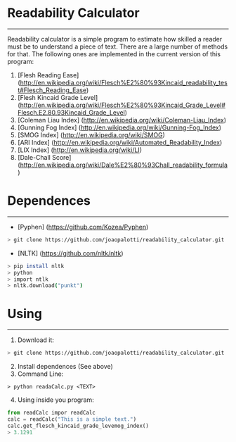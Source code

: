 # Readability Calculator
------------------------

Readability calculator is a simple program to estimate how skilled a reader must be to understand a piece of text.
There are a large number of methods for that. The following ones are implemented in the current version of this program:

1. [Flesh Reading Ease] (http://en.wikipedia.org/wiki/Flesch%E2%80%93Kincaid_readability_test#Flesch_Reading_Ease)
2. [Flesh Kincaid Grade Level] (http://en.wikipedia.org/wiki/Flesch%E2%80%93Kincaid_Grade_Level#Flesch.E2.80.93Kincaid_Grade_Level)
3. [Coleman Liau Index] (http://en.wikipedia.org/wiki/Coleman-Liau_Index)
4. [Gunning Fog Index] (http://en.wikipedia.org/wiki/Gunning-Fog_Index)
5. [SMOG Index] (http://en.wikipedia.org/wiki/SMOG)
6. [ARI Index] (http://en.wikipedia.org/wiki/Automated_Readability_Index)
7. [LIX Index] (http://en.wikipedia.org/wiki/LI)
8. [Dale-Chall Score] (http://en.wikipedia.org/wiki/Dale%E2%80%93Chall_readability_formula)

# Dependences
-------------

* [Pyphen] (https://github.com/Kozea/Pyphen) 

```bash
> git clone https://github.com/joaopalotti/readability_calculator.git
```

* [NLTK] (https://github.com/nltk/nltk)

```bash
> pip install nltk
> python
> import ntlk
> nltk.download("punkt")
```

# Using
--------

1. Download it:
```bash    
> git clone https://github.com/joaopalotti/readability_calculator.git
```

2. Install dependences (See above)
3. Command Line:
```bashh
> python readaCalc.py <TEXT>
```
4. Using inside you program:
```python
from readCalc impor readCalc
calc = readCalc("This is a simple text.")
calc.get_flesch_kincaid_grade_levemog_index()
> 3.1291
```


